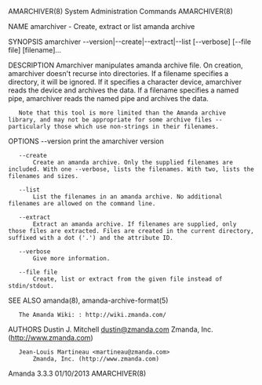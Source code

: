 AMARCHIVER(8)                                                                           System Administration Commands                                                                          AMARCHIVER(8)



NAME
       amarchiver - Create, extract or list amanda archive

SYNOPSIS
       amarchiver --version|--create|--extract|--list [--verbose] [--file file] [filename]...

DESCRIPTION
       Amarchiver manipulates amanda archive file. On creation, amarchiver doesn't recurse into directories. If a filename specifies a directory, it will be ignored. If it specifies a character device,
       amarchiver reads the device and archives the data. If a filename specifies a named pipe, amarchiver reads the named pipe and archives the data.

       Note that this tool is more limited than the Amanda archive library, and may not be appropriate for some archive files -- particularly those which use non-strings in their filenames.

OPTIONS
       --version
           print the amarchiver version

       --create
           Create an amanda archive. Only the supplied filenames are included. With one --verbose, lists the filenames. With two, lists the filenames and sizes.

       --list
           List the filenames in an amanda archive. No additional filenames are allowed on the command line.

       --extract
           Extract an amanda archive. If filenames are supplied, only those files are extracted. Files are created in the current directory, suffixed with a dot ('.') and the attribute ID.

       --verbose
           Give more information.

       --file file
           Create, list or extract from the given file instead of stdin/stdout.

SEE ALSO
       amanda(8), amanda-archive-format(5)

       The Amanda Wiki: : http://wiki.zmanda.com/

AUTHORS
       Dustin J. Mitchell <dustin@zmanda.com>
           Zmanda, Inc. (http://www.zmanda.com)

       Jean-Louis Martineau <martineau@zmanda.com>
           Zmanda, Inc. (http://www.zmanda.com)



Amanda 3.3.3                                                                                      01/10/2013                                                                                    AMARCHIVER(8)
